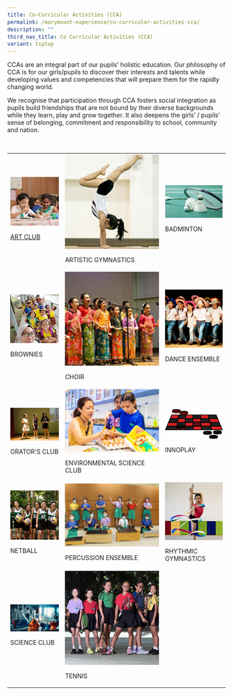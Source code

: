 ```yaml
---
title: Co–Curricular Activities (CCA)
permalink: /marymount-experience/co-curricular-activities-cca/
description: ""
third_nav_title: Co Curricular Activities (CCA)
variant: tiptap
---
```

<p>CCAs are an integral part of our pupils’ holistic education. Our philosophy
of CCA is for our girls/pupils to discover their interests and talents
while developing values and competencies that will prepare them for the
rapidly changing world.&nbsp;</p>
<p>We recognise that participation through CCA fosters social integration
as pupils build friendships that are not bound by their diverse backgrounds
while they learn, play and grow together. It also deepens the girls’ /
pupils’ sense of belonging, commitment and responsibility to school, community
and nation.</p>
<p>
<br>
</p>
<table style="minWidth: 75px">
<colgroup>
<col>
<col>
<col>
</colgroup>
<tbody>
<tr>
<td rowspan="1" colspan="1"><a class="isomer-image-wrapper" href="https://marymountconvent.moe.edu.sg/marymount-experience/co-curricular-activities-cca/art-club/"><img style="width: 100%" height="auto" width="100%" alt="c1" src="/images/cca1.jpg"></a>
<p><a href="https://marymountconvent.moe.edu.sg/marymount-experience/co-curricular-activities-cca/art-club/" rel="noopener nofollow" target="_blank">ART CLUB</a>
</p>
</td>
<td rowspan="1" colspan="1">
<div class="isomer-image-wrapper">
<img style="width: 100%" height="auto" width="100%" alt="cca2" src="/images/cca2.jpg">
</div>
<p>ARTISTIC GYMNASTICS</p>
</td>
<td rowspan="1" colspan="1">
<div class="isomer-image-wrapper">
<img style="width: 100%" height="auto" width="100%" alt="cca3" src="/images/badminton.jpeg">
</div>
<p>BADMINTON</p>
</td>
</tr>
<tr>
<td rowspan="1" colspan="1">
<div class="isomer-image-wrapper">
<img style="width: 100%" height="auto" width="100%" alt="cca3" src="/images/cca3.jpg">
</div>
<p>BROWNIES</p>
</td>
<td rowspan="1" colspan="1">
<div class="isomer-image-wrapper">
<img style="width: 100%" height="auto" width="100%" alt="cca4" src="/images/cca4.jpg">
</div>
<p>CHOIR</p>
</td>
<td rowspan="1" colspan="1">
<div class="isomer-image-wrapper">
<img style="width: 100%" height="auto" width="100%" alt="cca5" src="/images/cca5.jpg">
</div>
<p>DANCE ENSEMBLE</p>
</td>
</tr>
<tr>
<td rowspan="1" colspan="1"><a class="isomer-image-wrapper" href="/marymount-experience/co-curricular-activities-cca/orators-club/"><img style="width: 100%" height="auto" width="100%" alt="cca6" src="/images/cca6.jpg"></a>
<p>ORATOR'S CLUB</p>
</td>
<td rowspan="1" colspan="1">
<div class="isomer-image-wrapper">
<img style="width: 100%" height="auto" width="100%" alt="cca7" src="/images/Env3.jpeg">
</div>
<p>ENVIRONMENTAL SCIENCE CLUB</p>
</td>
<td rowspan="1" colspan="1">
<div class="isomer-image-wrapper">
<img style="width: 100%" height="auto" width="100%" alt="cca8" src="/images/innoplay.png">
</div>
<p>INNOPLAY</p>
</td>
</tr>
<tr>
<td rowspan="1" colspan="1">
<div class="isomer-image-wrapper">
<img style="width: 100%" height="auto" width="100%" alt="cca8" src="/images/cca8.jpg">
</div>
<p>NETBALL</p>
</td>
<td rowspan="1" colspan="1">
<div class="isomer-image-wrapper">
<img style="width: 100%" height="auto" width="100%" alt="cca9" src="/images/cca9.jpg">
</div>
<p>PERCUSSION ENSEMBLE</p>
</td>
<td rowspan="1" colspan="1">
<div class="isomer-image-wrapper">
<img style="width: 100%" height="auto" width="100%" alt="cca10" src="/images/cca10.jpg">
</div>
<p>RHYTHMIC GYMNASTICS</p>
</td>
</tr>
<tr>
<td rowspan="1" colspan="1">
<div class="isomer-image-wrapper">
<img style="width: 100%" height="auto" width="100%" alt="c1" src="/images/science.jpg">
</div>
<p>SCIENCE CLUB</p>
</td>
<td rowspan="1" colspan="1">
<div class="isomer-image-wrapper">
<img style="width: 100%" height="auto" width="100%" alt="cca11" src="/images/cca11.jpg">
</div>
<p>TENNIS</p>
</td>
<td rowspan="1" colspan="1">
<p></p>
</td>
</tr>
</tbody>
</table>
<p></p>